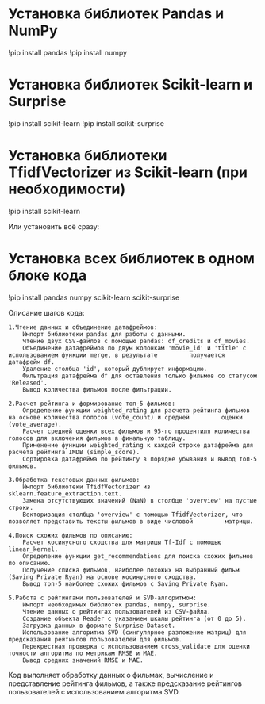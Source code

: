 # Установка библиотек Pandas и NumPy
!pip install pandas
!pip install numpy

# Установка библиотек Scikit-learn и Surprise
!pip install scikit-learn
!pip install scikit-surprise

# Установка библиотеки TfidfVectorizer из Scikit-learn (при необходимости)
!pip install scikit-learn

Или установить всё сразу:
# Установка всех библиотек в одном блоке кода
!pip install pandas numpy scikit-learn scikit-surprise

Описание шагов кода:

    1.Чтение данных и объединение датафреймов:
        Импорт библиотеки pandas для работы с данными.
        Чтение двух CSV-файлов с помощью pandas: df_credits и df_movies.
        Объединение датафреймов по двум колонкам 'movie_id' и 'title' с использованием функции merge, в результате         получается датафрейм df.
        Удаление столбца 'id', который дублирует информацию.
        Фильтрация датафрейма df для оставления только фильмов со статусом 'Released'.
        Вывод количества фильмов после фильтрации.

    2.Расчет рейтинга и формирование топ-5 фильмов:
        Определение функции weighted_rating для расчета рейтинга фильмов на основе количества голосов (vote_count) и средней         оценки (vote_average).
        Расчет средней оценки всех фильмов и 95-го процентиля количества голосов для включения фильмов в финальную таблицу.
        Применение функции weighted_rating к каждой строке датафрейма для расчета рейтинга IMDB (simple_score).
        Сортировка датафрейма по рейтингу в порядке убывания и вывод топ-5 фильмов.

    3.Обработка текстовых данных фильмов:
        Импорт библиотеки TfidfVectorizer из sklearn.feature_extraction.text.
        Замена отсутствующих значений (NaN) в столбце 'overview' на пустые строки.
        Векторизация столбца 'overview' с помощью TfidfVectorizer, что позволяет представить тексты фильмов в виде числовой         матрицы.

    4.Поиск схожих фильмов по описанию:
        Расчет косинусного сходства для матрицы Tf-Idf с помощью linear_kernel.
        Определение функции get_recommendations для поиска схожих фильмов по описанию.
        Получение списка фильмов, наиболее похожих на выбранный фильм (Saving Private Ryan) на основе косинусного сходства.
        Вывод топ-5 наиболее схожих фильмов с Saving Private Ryan.

    5.Работа с рейтингами пользователей и SVD-алгоритмом:
        Импорт необходимых библиотек pandas, numpy, surprise.
        Чтение данных о рейтингах пользователей из CSV-файла.
        Создание объекта Reader с указанием шкалы рейтинга (от 0 до 5).
        Загрузка данных в формате Surprise Dataset.
        Использование алгоритма SVD (сингулярное разложение матриц) для предсказания рейтингов пользователей для фильмов.
        Перекрестная проверка с использованием cross_validate для оценки точности алгоритма по метрикам RMSE и MAE.
        Вывод средних значений RMSE и MAE.

Код выполняет обработку данных о фильмах, вычисление и представление рейтинга фильмов, а также предсказание рейтингов пользователей с использованием алгоритма SVD.


